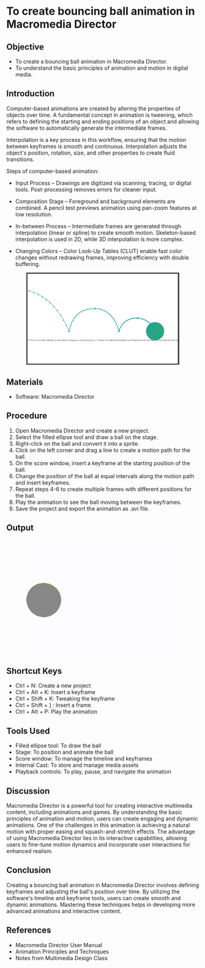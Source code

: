 # To create bouncing ball animation in Macromedia Director

## Objective
- To create a bouncing ball animation in Macromedia Director.
- To understand the basic principles of animation and motion in digital media.

## Introduction
Computer-based animations are created by altering the properties of objects over time. A fundamental concept in animation is tweening, which refers to defining the starting and ending positions of an object and allowing the software to automatically generate the intermediate frames.

Interpolation is a key process in this workflow, ensuring that the motion between keyframes is smooth and continuous. Interpolation adjusts the object's position, rotation, size, and other properties to create fluid transitions.

Steps of computer-based animation:
- Input Process – Drawings are digitized via scanning, tracing, or digital tools. Post-processing removes errors for cleaner input.

- Composition Stage – Foreground and background elements are combined. A pencil test previews animation using pan-zoom features at low resolution.

- In-between Process – Intermediate frames are generated through interpolation (linear or spline) to create smooth motion. Skeleton-based interpolation is used in 2D, while 3D interpolation is more complex.

- Changing Colors – Color Look-Up Tables (CLUT) enable fast color changes without redrawing frames, improving efficiency with double buffering.

<div align="center">
  <img src="image.png" alt="Image" width="400" >
</div>

## Materials
- Software: Macromedia Director

## Procedure
1. Open Macromedia Director and create a new project.
2. Select the filled ellipse tool and draw a ball on the stage.
3. Right-click on the ball and convert it into a sprite.
4. Click on the left corner and drag a line to create a motion path for the ball.
5. On the score window, insert a keyframe at the starting position of the ball.
6. Change the position of the ball at equal intervals along the motion path and insert keyframes.
7. Repeat steps 4-6 to create multiple frames with different positions for the ball.
8. Play the animation to see the ball moving between the keyframes.
9. Save the project and export the animation as .avi file.

## Output
<div align="center">
  <img src="BouncingBall.gif" alt="Bouncing Ball" width="400" >
</div>

## Shortcut Keys
- Ctrl + N: Create a new project
- Ctrl + Alt + K: Insert a keyframe
- Ctrl + Shift + K: Tweaking the keyframe
- Ctrl + Shift + ] : Insert a frame
- Ctrl + Alt + P: Play the animation

## Tools Used
- Filled ellipse tool: To draw the ball
- Stage: To position and animate the ball
- Score window: To manage the timeline and keyframes
- Internal Cast: To store and manage media assets
- Playback controls: To play, pause, and navigate the animation

## Discussion
Macromedia Director is a powerful tool for creating interactive multimedia content, including animations and games. By understanding the basic principles of animation and motion, users can create engaging and dynamic animations. One of the challenges in this animation is achieving a natural motion with proper easing and squash-and-stretch effects. The advantage of using Macromedia Director lies in its interactive capabilities, allowing users to fine-tune motion dynamics and incorporate user interactions for enhanced realism.

## Conclusion
Creating a bouncing ball animation in Macromedia Director involves defining keyframes and adjusting the ball's position over time. By utilizing the software's timeline and keyframe tools, users can create smooth and dynamic animations. Mastering these techniques helps in developing more advanced animations and interactive content.

## References
- Macromedia Director User Manual
- Animation Principles and Techniques
- Notes from Multimedia Design Class


